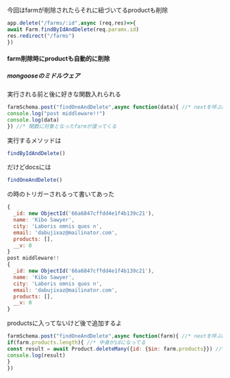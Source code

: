 今回はfarmが削除されたらそれに紐づいてるproductも削除
```js
app.delete("/farms/:id",async (req,res)=>{
await Farm.findByIdAndDelete(req.params.id)
res.redirect("/farms")
})
```

#### farm削除時にproductも自動的に削除
##### mongooseのミドルウェア
実行される前と後に好きな関数入れられる
```js
farmSchema.post("findOneAndDelete",async function(data){ //* nextを呼ぶ必要がなくなった(mongooseのみ)
console.log("post middleware!!")
console.log(data)
}) //* 関数に対象となったfarmが渡ってくる
```
実行するメソッドは
```js
findByIdAndDelete()
```
だけどdocsには
```js
findOneAndDelete()
```
の時のトリガーされるって書いてあった
```js
{
  _id: new ObjectId('66a6847cffdd4e1f4b139c21'),
  name: 'Kibo Sawyer',
  city: 'Laboris omnis quos n',
  email: 'dabujixaz@mailinator.com',
  products: [],
  __v: 0
}
post middleware!!
{
  _id: new ObjectId('66a6847cffdd4e1f4b139c21'),
  name: 'Kibo Sawyer',
  city: 'Laboris omnis quos n',
  email: 'dabujixaz@mailinator.com',
  products: [],
  __v: 0
}
```
productsに入ってないけど後で追加するよ

```js
farmSchema.post("findOneAndDelete",async function(farm){ //* nextを呼ぶ必要がなくなった(mongooseのみ)
if(farm.products.length){ //* 中身がidになってる
const result = await Product.deleteMany({id: {$in: farm.products}}) //* farm.productsに含まれるものを削除対象に
console.log(result)
}
})
```
